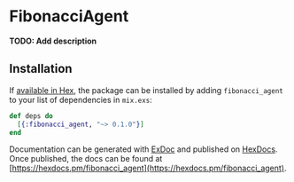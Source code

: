 # FibonacciAgent

**TODO: Add description**

## Installation

If [available in Hex](https://hex.pm/docs/publish), the package can be installed
by adding `fibonacci_agent` to your list of dependencies in `mix.exs`:

```elixir
def deps do
  [{:fibonacci_agent, "~> 0.1.0"}]
end
```

Documentation can be generated with [ExDoc](https://github.com/elixir-lang/ex_doc)
and published on [HexDocs](https://hexdocs.pm). Once published, the docs can
be found at [https://hexdocs.pm/fibonacci_agent](https://hexdocs.pm/fibonacci_agent).

